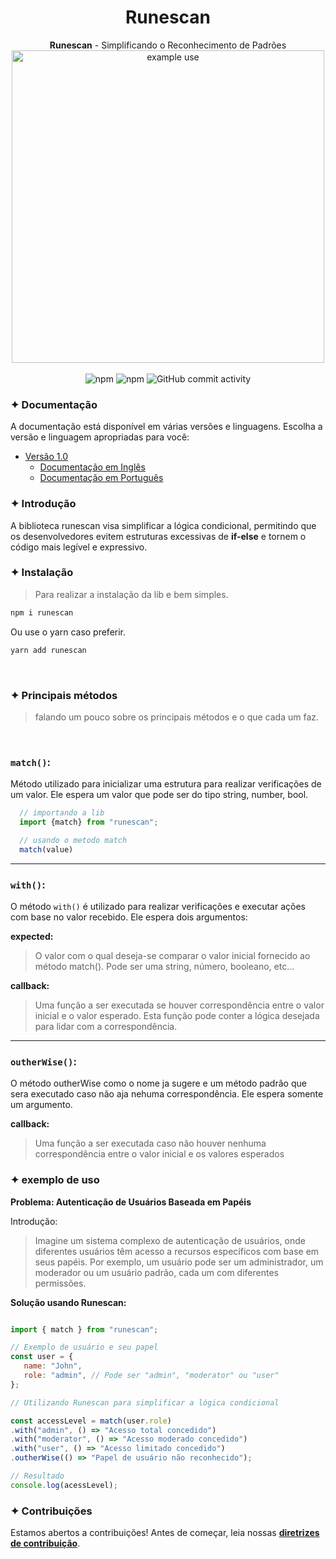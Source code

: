 <div align="center">
   <h1>Runescan</h1>
   <strong>Runescan</strong> - Simplificando o Reconhecimento de Padrões


   <br>
   <img alt="example use" src="https://firebasestorage.googleapis.com/v0/b/useful-images.appspot.com/o/example.png?alt=media&token=9cb72224-af68-4467-a675-f9e6758d1eb6" width="500">
</div>
<br>
<div align="center">

<img alt="npm" src="https://img.shields.io/npm/v/runescan?style=for-the-badge">
<img alt="npm" src="https://img.shields.io/npm/dm/runescan?style=for-the-badge">

<img alt="GitHub commit activity" src="https://img.shields.io/github/commit-activity/m/Leosousa-dev/runes?style=for-the-badge&color=%239142D8">

</div>

### ✦ Documentação

A documentação está disponível em várias versões e linguagens. Escolha a versão e linguagem apropriadas para você:

- [Versão 1.0](docs/v1.0/README.md)
  - [Documentação em Inglês](../../README.md)
  - [Documentação em Português](./REDME_pt_br.md)

### ✦ Introdução
A biblioteca runescan visa simplificar a lógica condicional, permitindo que os desenvolvedores evitem estruturas excessivas de **if-else** e tornem o código mais legível e expressivo.

### ✦ Instalação

> Para realizar a instalação da lib e bem simples.
>

```bash
npm i runescan
```
Ou use o yarn caso preferir.

```bash
yarn add runescan
```
<br>


### ✦ Principais métodos
> falando um pouco sobre os principais métodos e o que cada um faz.

<br>

### `match()`:

Método utilizado para inicializar uma estrutura para realizar verificações de um valor. Ele espera um valor que pode ser do tipo string, number, bool.   

```javascript
  // importando a lib
  import {match} from "runescan";

  // usando o metodo match
  match(value)

```
---
### `with()`:

O método `with()` é utilizado para realizar verificações e executar ações com base no valor recebido. Ele espera dois argumentos:

**expected:**
>O valor com o qual deseja-se comparar o valor inicial fornecido ao método match(). Pode ser uma string, número, booleano, etc…

**callback:** 
> Uma função a ser executada se houver correspondência entre o valor inicial e o valor esperado. Esta função pode conter a lógica desejada para lidar com a correspondência.
---
### **`outherWise()`**:
O método outherWise como o nome ja sugere e um método padrão que sera executado caso não aja nehuma correspondência. Ele espera somente um argumento.

**callback:**

> Uma função a ser executada caso não houver nenhuma correspondência entre o valor inicial e os valores esperados
>

### ✦ exemplo de uso

**Problema: Autenticação de Usuários Baseada em Papéis**

Introdução:

>Imagine um sistema complexo de autenticação de usuários, onde diferentes usuários têm acesso a recursos específicos com base em seus papéis. Por exemplo, um usuário pode ser um administrador, um moderador ou um usuário padrão, cada um com diferentes permissões.

**Solução usando Runescan:**

```javascript

import { match } from "runescan";

// Exemplo de usuário e seu papel
const user = {  
   name: "John",  
   role: "admin", // Pode ser "admin", "moderator" ou "user"
};

// Utilizando Runescan para simplificar a lógica condicional

const accessLevel = match(user.role)
.with("admin", () => "Acesso total concedido")  
.with("moderator", () => "Acesso moderado concedido")  
.with("user", () => "Acesso limitado concedido")  
.outherWise(() => "Papel de usuário não reconhecido");

// Resultado
console.log(acessLevel);

```


### ✦ Contribuições
Estamos abertos a contribuições! Antes de começar, leia nossas [**diretrizes de contribuição**](../../CONTRIBUTING.md).